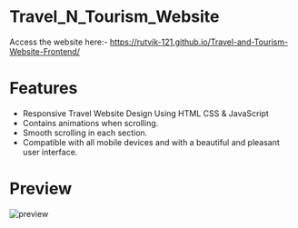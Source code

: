 # Travel_N_Tourism_Website
Access the website here:- https://rutvik-121.github.io/Travel-and-Tourism-Website-Frontend/

# Features
- Responsive Travel Website Design Using HTML CSS & JavaScript
- Contains animations when scrolling.
- Smooth scrolling in each section.
- Compatible with all mobile devices and with a beautiful and pleasant user interface.

# Preview
![preview](https://github.com/Rutvik-121/Travel_N_Tourism_Website/assets/101583512/994591e4-859b-406c-abd4-aa8bd5cb1e14)

